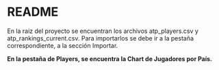 # README

En la raiz del proyecto se encuentran los archivos atp_players.csv y atp_rankings_current.csv.
Para importarlos se debe ir a la pestaña correspondiente, a la sección Importar.

**En la pestaña de Players, se encuentra la Chart de Jugadores por País.**

